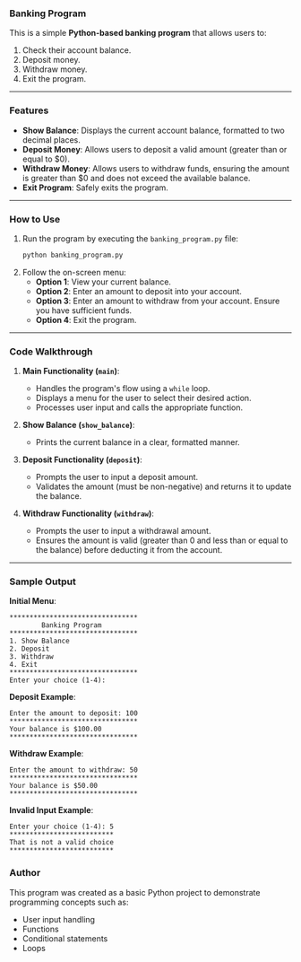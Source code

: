 ### **Banking Program**

This is a simple **Python-based banking program** that allows users to:
1. Check their account balance.
2. Deposit money.
3. Withdraw money.
4. Exit the program.

---

### **Features**
- **Show Balance**: Displays the current account balance, formatted to two decimal places.
- **Deposit Money**: Allows users to deposit a valid amount (greater than or equal to $0).
- **Withdraw Money**: Allows users to withdraw funds, ensuring the amount is greater than $0 and does not exceed the available balance.
- **Exit Program**: Safely exits the program.

---

### **How to Use**
1. Run the program by executing the `banking_program.py` file:
   ```bash
   python banking_program.py
   ```
2. Follow the on-screen menu:
   - **Option 1**: View your current balance.
   - **Option 2**: Enter an amount to deposit into your account.
   - **Option 3**: Enter an amount to withdraw from your account. Ensure you have sufficient funds.
   - **Option 4**: Exit the program.

---

### **Code Walkthrough**
1. **Main Functionality (`main`)**:
   - Handles the program's flow using a `while` loop.
   - Displays a menu for the user to select their desired action.
   - Processes user input and calls the appropriate function.

2. **Show Balance (`show_balance`)**:
   - Prints the current balance in a clear, formatted manner.

3. **Deposit Functionality (`deposit`)**:
   - Prompts the user to input a deposit amount.
   - Validates the amount (must be non-negative) and returns it to update the balance.

4. **Withdraw Functionality (`withdraw`)**:
   - Prompts the user to input a withdrawal amount.
   - Ensures the amount is valid (greater than 0 and less than or equal to the balance) before deducting it from the account.

---

### **Sample Output**
**Initial Menu**:
```
********************************
        Banking Program         
********************************
1. Show Balance
2. Deposit
3. Withdraw
4. Exit
********************************
Enter your choice (1-4):
```

**Deposit Example**:
```
Enter the amount to deposit: 100
********************************
Your balance is $100.00
********************************
```

**Withdraw Example**:
```
Enter the amount to withdraw: 50
********************************
Your balance is $50.00
********************************
```

**Invalid Input Example**:
```
Enter your choice (1-4): 5
**************************
That is not a valid choice
**************************
```

### **Author**
This program was created as a basic Python project to demonstrate programming concepts such as:
- User input handling
- Functions
- Conditional statements
- Loops
